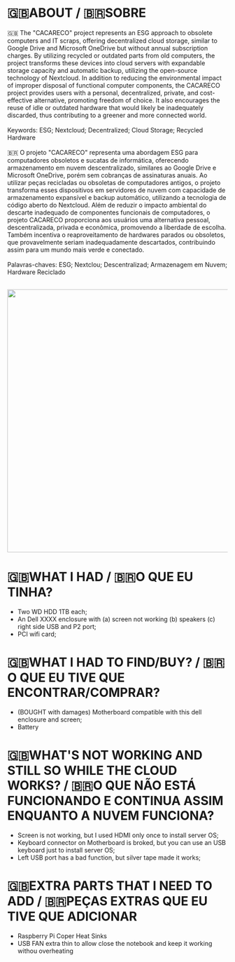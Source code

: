 # :uk:ABOUT / :brazil:SOBRE

:uk: The "CACARECO" project represents an ESG approach to obsolete computers and IT scraps, offering decentralized cloud storage, similar to Google Drive and Microsoft OneDrive but without annual subscription charges. By utilizing recycled or outdated parts from old computers, the project transforms these devices into cloud servers with expandable storage capacity and automatic backup, utilizing the open-source technology of Nextcloud. In addition to reducing the environmental impact of improper disposal of functional computer components, the CACARECO project provides users with a personal, decentralized, private, and cost-effective alternative, promoting freedom of choice. It also encourages the reuse of idle or outdated hardware that would likely be inadequately discarded, thus contributing to a greener and more connected world. <br/> 
<br/> 
Keywords: ESG; Nextcloud; Decentralized; Cloud Storage; Recycled Hardware<br/> <br/> 
:brazil: O projeto "CACARECO" representa uma abordagem ESG para computadores obsoletos e sucatas de informática, oferecendo armazenamento em nuvem descentralizado, similares ao Google Drive e Microsoft OneDrive, porém sem cobranças de assinaturas anuais. Ao utilizar peças recicladas ou obsoletas de computadores antigos, o projeto transforma esses dispositivos em servidores de nuvem  com capacidade de armazenamento expansível e backup automático, utilizando a tecnologia de código aberto do Nextcloud. Além de reduzir o impacto ambiental do descarte inadequado de componentes funcionais de computadores, o projeto CACARECO proporciona aos usuários uma alternativa pessoal, descentralizada, privada e econômica, promovendo a liberdade de escolha. Também incentiva o reaproveitamento de hardwares parados ou obsoletos, que provavelmente seriam inadequadamente descartados, contribuindo assim para um mundo mais verde e conectado. <br/> 
<br/> 
Palavras-chaves: ESG; Nextclou; Descentralizad; Armazenagem em Nuvem; Hardware Reciclado<br/> <br/> 

<p align="center">
   <img src="https://github.com/lstavares84/cacareco/assets/61010791/1b78deaf-b7e4-4d58-a402-646813418e28" width="600" height="600">
</p>

# :uk:WHAT I HAD / :brazil:O QUE EU TINHA?

* Two WD HDD 1TB each;
* An Dell XXXX enclosure with (a) screen not working (b) speakers (c) right side USB and P2 port;
* PCI wifi card;

# :uk:WHAT I HAD TO FIND/BUY? / :brazil:O QUE EU TIVE QUE ENCONTRAR/COMPRAR?
* (BOUGHT with damages) Motherboard compatible with this dell enclosure and screen;
* Battery

# :uk:WHAT'S NOT WORKING AND STILL SO WHILE THE CLOUD WORKS? / :brazil:O QUE NÃO ESTÁ FUNCIONANDO E CONTINUA ASSIM ENQUANTO A NUVEM FUNCIONA?
* Screen is not working, but I used HDMI only once to install server OS;
* Keyboard connector on Motherboard is broked, but you can use an USB keyboard just to install server OS;
* Left USB port has a bad function, but silver tape made it works;

# :uk:EXTRA PARTS THAT I NEED TO ADD / :brazil:PEÇAS EXTRAS QUE EU TIVE QUE ADICIONAR
* Raspberry Pi Coper Heat Sinks
* USB FAN extra thin to allow close the notebook and keep it working withou overheating
